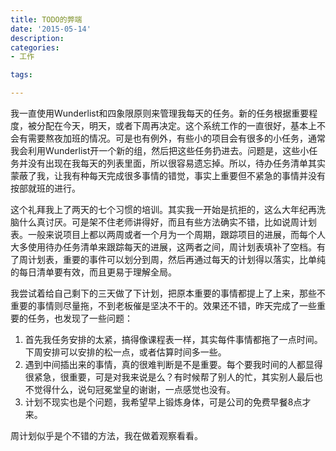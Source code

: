 ```yaml
---
title: TODO的弊端
date: '2015-05-14'
description:
categories:
- 工作

tags:

---
```


我一直使用Wunderlist和四象限原则来管理我每天的任务。新的任务根据重要程度，被分配在今天，明天，或者下周再决定。这个系统工作的一直很好，基本上不会有需要熬夜加班的情况。可是也有例外，有些小的项目会有很多的小任务，通常我会利用Wunderlist开一个新的组，然后把这些任务扔进去。问题是，这些小任务并没有出现在我每天的列表里面，所以很容易遗忘掉。所以，待办任务清单其实蒙蔽了我，让我有种每天完成很多事情的错觉，事实上重要但不紧急的事情并没有按部就班的进行。

这个礼拜我上了两天的七个习惯的培训。其实我一开始是抗拒的，这么大年纪再洗脑什么真讨厌。可是架不住老师讲得好，而且有些方法确实不错，比如说周计划表。一般来说项目上都以两周或者一个月为一个周期，跟踪项目的进展，而每个人大多使用待办任务清单来跟踪每天的进展，这两者之间，周计划表填补了空档。有了周计划表，重要的事件可以划分到周，然后再通过每天的计划得以落实，比单纯的每日清单要有效，而且更易于理解全局。

我尝试着给自己剩下的三天做了下计划，把原本重要的事情都提上了上来，那些不重要的事情则尽量拖，不到老板催是坚决不干的。效果还不错，昨天完成了一些重要的任务，也发现了一些问题：

1. 首先我任务安排的太紧，搞得像课程表一样，其实每件事情都拖了一点时间。下周安排可以安排的松一点，或者估算时间多一些。
2. 遇到中间插出来的事情，真的很难判断是不是重要。每个要我时间的人都显得很紧急，很重要，可是对我来说是么？有时候帮了别人的忙，其实别人最后也不觉得什么，说句冠冕堂皇的谢谢，一点感觉也没有。
3. 计划不现实也是个问题，我希望早上锻炼身体，可是公司的免费早餐8点才来。

周计划似乎是个不错的方法，我在做着观察看看。
